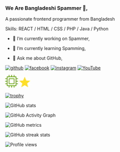 ### We Are Bangladeshi Spammer 👋, 

A passionate frontend programmer from Bangladesh

Skills: REACT / HTML / CSS / PHP / Java / Python

- 🔭 I’m currently working on Spammer,

- 🌱 I’m currently learning Spamming,

- 💬 Ask me about GitHub,

[<img src='https://cdn.jsdelivr.net/npm/simple-icons@3.0.1/icons/github.svg' alt='github' height='40'>](https://github.com/Nahid-49)  [<img src='https://cdn.jsdelivr.net/npm/simple-icons@3.0.1/icons/facebook.svg' alt='facebook' height='40'>](https://www.facebook.com/nahid.mahamud.9655)  [<img src='https://cdn.jsdelivr.net/npm/simple-icons@3.0.1/icons/instagram.svg' alt='instagram' height='40'>](https://www.instagram.com/nahidmahmud468)  [<img src='https://cdn.jsdelivr.net/npm/simple-icons@3.0.1/icons/youtube.svg' alt='YouTube' height='40'>](https://www.youtube.com/channel/UCgkMTgKoekEh0p7KWJ2H30g) 

<a href='https://docs.github.com/en/developers'><img src='https://raw.githubusercontent.com/acervenky/animated-github-badges/master/assets/devbadge.gif' width='40' height='40'></a> <a href='https://stars.github.com/'><img src='https://raw.githubusercontent.com/acervenky/animated-github-badges/master/assets/starbadge.gif' width='35' height='35'></a> 

[![trophy](https://github-profile-trophy.vercel.app/?username=)](https://github.com/ryo-ma/github-profile-trophy)

![GitHub stats](https://github-readme-stats.vercel.app/api?username=Nahid-49&show_icons=true)  

![GitHub Activity Graph](https://activity-graph.herokuapp.com/graph?username=Nahid-49)  

![GitHub metrics](https://metrics.lecoq.io/Nahid-49)  

![GitHub streak stats](https://github-readme-streak-stats.herokuapp.com/?user=Nahid-49)  

![Profile views](https://gpvc.arturio.dev/Nahid-49)















